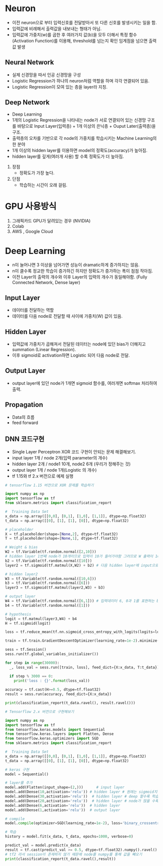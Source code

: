 # Neuron

* 이전 neuron으로 부터  입력신호를 전달받아서 또 다른 신호를 발생시키는 일을 함.
* 입력값에 비례해서 출력값을 내보내는 형태가 아님.
* 입력값에 가중치(w)를 곱한 후 여러가지 값(b)을 모두 더해서 특정 함수(Activation Function)를 이용해, threshold를 넘는지 확인 임계점을 넘으면 출력값 발생



## Neural Network

* 실제 신경망을 따서 인공 신경망을 구성
* Logistic Regression가 하나의 neuron처럼 역할을 하며 각각 연결되어 있음.
* Logistic Regression이 모여 있는 층을 layer라 지칭.



## Deep Network

* Deep Learning
* 1개의 Logistic Regression을 나타내는 node가 서로 연결되어 있는 신경망 구조를 바탕으로 Input Layer(입력층) + 1개 이상의 은닉층 + Ouput Later(출력층)을 구조.
* 출력층의 오차를 기반으로 각 node의 가중치를 학습시키는 Machine Learning의 한 분야
* 1개 이상의 hidden layer를 이용하면 model의 정확도(accuracy)가 높아짐.
* hidden layer를 깊게(여러개 사용) 할 수록 정확도가 더 높아짐.



1. 장점
   * 정확도가 가장 높다.
2. 단점
   * 학습하는 시간이 오래 걸림.



# GPU 사용방식

1. 그래픽카드 GPU가 달려있는 경우 (NVIDIA)
2. Colab
3. AWS , Google Cloud



# Deep Learning

* n이 늘어나면 3 이상을 넘어가면 성능이 dramatic하게 증가하지는 않음.
* n이 클수록 정교한 학습이 증가하긴 하지만 정확도가 증가하는 폭이 점점 작아짐.
* 이전 Layer의 출력의 개수와 이후 Layer의 입력의 개수가 동일해야함. (Fully Connected Network, Dense layer)



## Input Layer

* 데이터를 전달하는 역할
* 데이터를 다음 node로 전달할 때 사이에 가중치(W) 값이 있음.



## Hidden Layer

* 입력값에 가중치가 곱해져서 전달된 데이터는  node에 있던 bias가 더해지고 summation (Linear Regression).
* 이후 sigmoid로 activation하면 Logistic 되어 다음 node로 전달. 



## Output Layer

* output layer에 있던 node가 1개면 sigmoid 함수를, 여러개면 softmax 처리하여 출력.



## Propagation

* Data의 흐름
* feed forward



## DNN 코드구현

* Single Layer Perceptron XOR 코드 구현이 안되는 문제 해결해보기.
* input layer 1개 / node 2개(입력 parameter의 개수)
* hidden layer 2개 / node1 10개, node2 6개 (우리가 정해주는 것)
* output layer 1개 / node 1개(Logistic 의 개수)
* tf 1.15와 tf 2.x 버전으로 예제 실행

```python
# tensorflow 1.15 버전으로 XOR 문제를 학습하기

import numpy as np
import tensorflow as tf
from sklearn.metrics import classification_report

#  Training Data Set
x_data = np.array([[0,0], [0,1], [1,0], [1,1]], dtype=np.float32)
t_data = np.array([[0], [1], [1], [0]], dtype=np.float32)

# placeholder
X = tf.placeholder(shape=[None,2], dtype=tf.float32)
T = tf.placeholder(shape=[None,1], dtype=tf.float32)

# Weight & bias
W2 = tf.Variable(tf.random.normal([2,10]))
# hidden layer 1번째 node가 10개이므로 입력이 10가 들어가야함 그러므로 W 출력이 10이 나와야 입력으로 들어갈 수 있음.
b2 = tf.Variable(tf.random.normal([10]))
layer2 = tf.sigmoid(tf.matmul(X,W2) + b2) # 다음 hidden layer에 input으로 들어감.

# hidden layer2
W3 = tf.Variable(tf.random.normal([10,6]))
b3 = tf.Variable(tf.random.normal([6]))
layer3 = tf.sigmoid(tf.matmul(layer2,W3) + b3) 

# output layer
W4 = tf.Variable(tf.random.normal([6,1])) # 입력데이터 6, 0과 1를 표현하는 binary기 때문에 logistic 1개만 필요하기 때문
b4 = tf.Variable(tf.random.normal([1]))

# hypothesis
logit = tf.matmul(layer3,W4) + b4
H = tf.sigmoid(logit)

loss = tf.reduce_mean(tf.nn.sigmoid_cross_entropy_with_logits(logits=logit, labels=T))

train = tf.train.GradientDescentOptimizer(learning_rate=1e-2).minimize(loss)

sess = tf.Session()
sess.run(tf.global_variables_initializer())

for step in range(30000):
  _, loss_val = sess.run([train, loss], feed_dict={X:x_data, T:t_data})

  if step % 3000 == 0:
    print('loss : {}'.format(loss_val))
    
accuracy = tf.cast(H>=0.5, dtype=tf.float32)
result = sess.run(accuracy, feed_dict={X:x_data})

print(classification_report(t_data.ravel(), result.ravel()))
```





```python
# Tensorflow 2.x 버전으로 구현해보기

import numpy as np
import tensorflow as tf
from tensorflow.keras.models import Sequential
from tensorflow.keras.layers import Flatten, Dense
from tensorflow.keras.optimizers import SGD
from sklearn.metrics import classification_report

#  Training Data Set
x_data = np.array([[0,0], [0,1], [1,0], [1,1]], dtype=np.float32)
t_data = np.array([[0], [1], [1], [0]], dtype=np.float32)

# keras 구현
model = Sequential()

# layer를 추가
model.add(Flatten(input_shape=(2,)))      # input layer
model.add(Dense(10,activation='relu')) # hidden layer # 원래는 sigmoid지만 잘 안되니 relu로 바꿔서 실행
model.add(Dense(30,activation='relu'))  # hidden layer # deep 할수록 학습이 더 잘 됨.
model.add(Dense(20,activation='relu'))  # hidden layer # node가 많을 수록 학습이 더 잘됨.
model.add(Dense(6,activation='relu'))  # hidden layer
model.add(Dense(1,activation='relu'))  # output layer

# compile
model.compile(optimizer=SGD(learning_rate=1e-2), loss='binary_crossentropy', metrics=['accuracy'])

# 학습
history = model.fit(x_data, t_data, epochs=1000, verbose=0)

predict_val = model.predict(x_data)
result = tf.cast(predict_val >= 0.5, dtype=tf.float32).numpy().ravel()
# tf2 라서 session이 존재하지 않기 때문에 node를 numpy를 통해 값을 빼오기
print(classification_report(t_data.ravel(),result))

```





